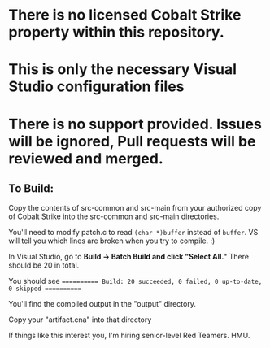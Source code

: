 # There is no licensed Cobalt Strike property within this repository. 
# This is only the necessary Visual Studio configuration files
# There is no support provided. Issues will be ignored, Pull requests will be reviewed and merged. 

## To Build:

Copy the contents of src-common and src-main from your authorized copy of Cobalt Strike into the src-common and src-main directories. 

You'll need to modify patch.c to read `(char *)buffer` instead of `buffer`.  VS will tell you which lines are broken when you try to compile. :)



In Visual Studio, go to __Build -> Batch Build and click "Select All."__ There should be 20 in total.

You should see `========== Build: 20 succeeded, 0 failed, 0 up-to-date, 0 skipped ==========`


You'll find the compiled output in the "output" directory.

Copy your "artifact.cna" into that directory

If things like this interest you, I'm hiring senior-level Red Teamers. HMU.
